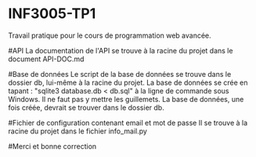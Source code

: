 # INF3005-TP1
Travail pratique pour le cours de programmation web avancée.

#API
La documentation de l'API se trouve à la racine du projet dans le document API-DOC.md

#Base de données
Le script de la base de données se trouve dans le dossier db, lui-même à la racine du projet.
La base de données se crée en tapant : "sqlite3 database.db < db.sql" à la ligne de commande sous Windows. Il ne faut pas y mettre les guillemets.
La base de données, une fois créée, devrait se trouver dans le dossier db.

#Fichier de configuration contenant email et mot de passe
Il se trouve à la racine du projet dans le fichier info_mail.py

#Merci et bonne correction